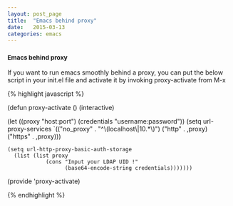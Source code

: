 ```yaml
---
layout: post_page
title:  "Emacs behind proxy"
date:   2015-03-13
categories: emacs
---
```


<h3> <small> Emacs behind proxy </small></h3>

If you want to run emacs smoothly behind a proxy, you can put the below script in your init.el file and activate it by invoking proxy-activate from M-x

{% highlight javascript %}

(defun proxy-activate ()
  (interactive)

  (let ((proxy "host:port") (credentials "username:password"))
    (setq url-proxy-services
      `(("no_proxy" . "^\\(localhost\\|10.*\\)")
       ("http" . ,proxy)
       ("https" . ,proxy)))

    (setq url-http-proxy-basic-auth-storage
      (list (list proxy
                (cons "Input your LDAP UID !"
                      (base64-encode-string credentials)))))))

(provide 'proxy-activate)

{% endhighlight %}



